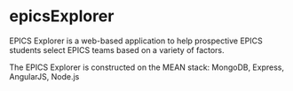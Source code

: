 epicsExplorer
=============

EPICS Explorer is a web-based application to help prospective EPICS students select EPICS teams based on a variety of factors.

The EPICS Explorer is constructed on the MEAN stack: MongoDB, Express, AngularJS, Node.js
